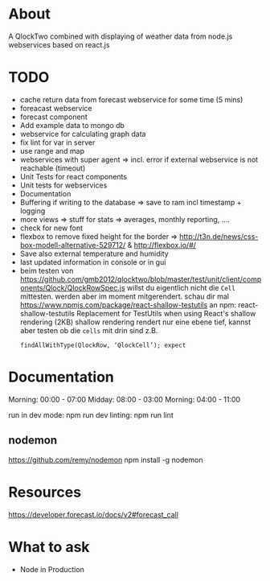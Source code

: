 # About
A QlockTwo combined with displaying of weather data from node.js webservices based on react.js

# TODO
- cache return data from forecast webservice for some time (5 mins)
- foreacast webservice
- forecast component
- Add example data to mongo db
- webservice for calculating graph data
- fix lint for var in server
- use range and map
- webservices with super agent => incl. error if external webservice is not reachable (timeout)
- Unit Tests for react components
- Unit tests for webservices
- Documentation
- Buffering if writing to the database => save to ram incl timestamp + logging
- more views => stuff for stats => averages, monthly reporting, ....
- check for new font
- flexbox to remove fixed height for the border => http://t3n.de/news/css-box-modell-alternative-529712/ & http://flexbox.io/#/
- Save also external temperature and humidity
- last updated information in console or in gui
- beim testen von https://github.com/gmb2012/qlocktwo/blob/master/test/unit/client/components/Qlock/QlockRowSpec.js willst du eigentlich nicht die `Cell` mittesten. werden aber im moment mitgerendert. schau dir mal https://www.npmjs.com/package/react-shallow-testutils an
  npm: react-shallow-testutils
  Replacement for TestUtils when using React's shallow rendering (2KB)
  shallow rendering rendert nur eine ebene tief, kannst aber testen ob die `cells` mit drin sind
  z.B.
  ```
  findAllWithType(QlockRow, ‘QlockCell’); expect

# Documentation
Morning: 00:00 - 07:00
Midday: 08:00 - 03:00
Morning: 04:00 - 11:00

run in dev mode: npm run dev
linting: npm run lint

## nodemon
https://github.com/remy/nodemon
npm install -g nodemon

# Resources
https://developer.forecast.io/docs/v2#forecast_call

# What to ask
- Node in Production